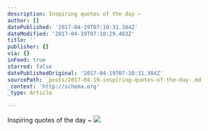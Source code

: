 ```yaml
---
description: Inspiring quotes of the day ~
author: []
datePublished: '2017-04-19T07:10:31.384Z'
dateModified: '2017-04-19T07:10:29.483Z'
title: ''
publisher: {}
via: {}
inFeed: true
starred: false
datePublishedOriginal: '2017-04-19T07:10:31.384Z'
sourcePath: _posts/2017-04-19-inspiring-quotes-of-the-day-.md
_context: 'http://schema.org'
_type: Article

---
```

Inspiring quotes of the day ~
![](https://the-grid-user-content.s3-us-west-2.amazonaws.com/aa87666f-3603-4e63-919f-6a4d89ec84b3.jpg)